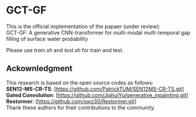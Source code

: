 # GCT-GF  
This is the official implementation of the papaer (under review):  
GCT-GF: A generative CNN-transformer for multi-modal multi-temporal gap filling of surface water probability  

Please use *train.sh* and *test.sh* for train and test.  

## Ackownledgment
This research is based on the open source codes as follows:  
**SEN12-MS-CR-TS**: [https://github.com/PatrickTUM/SEN12MS-CR-TS.git]  
**Gated Convolution**: [https://github.com/JiahuiYu/generative_inpainting.git]  
**Restormer**: [https://github.com/swz30/Restormer.git]  
Thank these authors for their contributions to the community.

